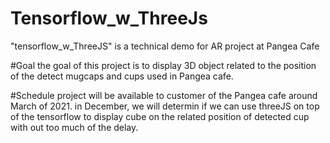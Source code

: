 # Tensorflow_w_ThreeJs
"tensorflow_w_ThreeJS" is a technical demo for AR project at Pangea Cafe 

#Goal
the goal of this project is to display 3D object related to the position of the detect mugcaps and cups used in Pangea cafe.

#Schedule
project will be available to customer of the Pangea cafe around March of 2021.
in December, we will determin if we can use threeJS on top of the tensorflow to display cube on the related position of detected cup with out too much of the delay.
